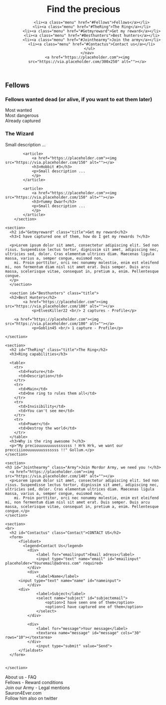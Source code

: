 <!DOCTYPE html>
<html lang="en">
<head>
  <meta charset="UTF-8">
  <title>Find the precious</title>
</head>

<body>
  <header>
    <h1 class="title">Find the precious</h1>
    <nav>
      <ul class="menu">

        <li><a class="menu" href="#Fellows">Fellows</a></li>
        <li><a class="menu" href="#TheRing">The Ring</a></li>
        <li><a class="menu" href="#Getmyreward">Get my reward</a></li>
        <li><a class="menu" href="#Besthunters">Best hunters</a></li>
        <li><a class="menu" href="#Jointhearmy">Join the army</a></li>
        <li><a class="menu" href="#Contactus">Contact us</a></li>
      </ul>
    </nav>
    <a href="https://placeholder.com"><img src="https://via.placeholder.com/300x250" alt=""></a>
  </header>
  <main>
    <section id="Fellows" class="title">
      <h2>Fellows</h2>
      <h3>Fellows wanted dead (or alive, if you want to eat them later)</h3>
     <div>Most wanted</div>
			<div>Most dangerous</div>
			<div>Already captured</div>
			<article>
				<a href="https://placeholder.com"><img src="https://via.placeholder.com/150" alt=""></a>
				<h3>The Wizard</h3>
				<p>Small description ...
				</p>
			</article>
			
			<article>
				<a href="https://placeholder.com"><img src="https://via.placeholder.com/150" alt=""></a>
				<h3>Hobbit #3</h3>
				<p>Small description ...
				</p>
			</article>
			
			<article>
				<a href="https://placeholder.com"><img src="https://via.placeholder.com/150" alt=""></a>
				<h3>Yummy Dwarf</h3>
				<p>Small description ...
				</p>
			</article>
		</section>
    
    <section>
      <h2 id="Getmyreward" class="title">Get my reward</h2>
      <h3>I have captured one of them, how do I get my rewards ?</h3>

      <p>Lorem ipsum dolor sit amet, consectetur adipiscing elit. Sed non risus. Suspendisse lectus tortor, dignissim sit amet, adipiscing nec, ultricies sed, dolor. Cras elementum ultrices diam. Maecenas ligula massa, varius a, semper congue, euismod non,
        mi. Proin porttitor, orci nec nonummy molestie, enim est eleifend mi, non fermentum diam nisl sit amet erat. Duis semper. Duis arcu massa, scelerisque vitae, consequat in, pretium a, enim. Pellentesque congue.
      </p>
      </section>
      
      <section id="Besthunters" class="title">
      <h2>Best Hunters</h2>
            <a href="https://placeholder.com"><img src="https://via.placeholder.com/100" alt=""></a>
				<p>ElvesKiller22 <br/> 2 captures - Profile</p>

	    <a href="https://placeholder.com"><img src="https://via.placeholder.com/100" alt=""></a>
				<p>Goblin45 <br/> 1 capture - Profile</p>
				
    </section>

    <section>
      <h2 id="TheRing" class="title">The Ring</h2>
      <h3>Ring capabilities</h3>

      <table>
        <tr>
          <td>Feature</td>
          <td>Description</td>
        </tr>
        <tr>
          <td>Main</td>
          <td>One ring to rules them all</td>
        </tr>
        <tr>
          <td>Invisibility</td>
          <td>You can't see me</td>
        </tr>
        <tr>
          <td>Power</td>
          <td>Destroy the world</td>
        </tr>
      </table>
      <h3>Why is the ring awesome ?</h3>
      <p>"My preciouuuuuuuusssssss ! Hrk Hrk, we want our precciiioouuuuuuusssssss !!" Gollum.</p>
    </section>
    
    <section>
    <h3 id="Jointhearmy" class="Army">Join Mordor Army, we need you !</h3>
      <a href="https://placeholder.com"><img src="https://via.placeholder.com/140" alt=""></a>
      <p>Lorem ipsum dolor sit amet, consectetur adipiscing elit. Sed non risus. Suspendisse lectus tortor, dignissim sit amet, adipiscing nec, ultricies sed, dolor. Cras elementum ultrices diam. Maecenas ligula massa, varius a, semper congue, euismod non,
        mi. Proin porttitor, orci nec nonummy molestie, enim est eleifend mi, non fermentum diam nisl sit amet erat. Duis semper. Duis arcu massa, scelerisque vitae, consequat in, pretium a, enim. Pellentesque congue.</p>
    </section>

    <section>
    <br>
      <h2 id="Contactus" class="Contact">CONTACT US</h2>
      <form>
          <fieldset>
            <legend>Contact Us</legend>
              <div>
                  <label for="emailinput">Email adress</label>
                  <input type="text" name="email" id="emailinput" placeholder="Youremail@adress.com" required>
              </div>
              <div> 
                  <label>Name</label>
		  <input type="text" name="name" id="nameinput">
              </div>
	      <div> 
                  <label>Subject</label>
                  <select name="subject" id="subjectemail">
                      <option>I have seen one of them</option>
                      <option>I have captured one of them</option>
                  </select>
              </div>
          
              <div>
                  <label for="message">Your message</label>
                  <textarea name="message" id="message" cols="30" rows="10"></textarea>
              </div>
                  <input type="submit" value="Send">
          </fieldset>
      </form>


    </section>

  </main>
  <footer>
    <p>About us - FAQ<br> Fellows - Reward conditions <br> Join our Army - Legal mentions<br> Sauron4Ever.com<br> Follow him also on twitter</p>
  </footer>
</body>
</html>
